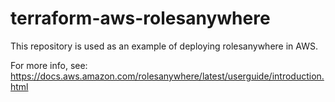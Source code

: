 # terraform-aws-rolesanywhere

This repository is used as an example of deploying rolesanywhere in AWS.

For more info, see:
https://docs.aws.amazon.com/rolesanywhere/latest/userguide/introduction.html
